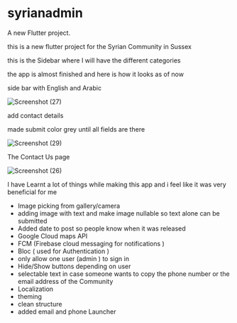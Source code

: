 # syrianadmin

A new Flutter project.

this is a new flutter project for the Syrian Community in Sussex 

this is the Sidebar where I will have the different categories 


the app is almost finished and here is how it looks as of now 

side bar with English and Arabic 

![Screenshot (27)](https://github.com/Amjadyabroudi128/syriancommunity/assets/61939508/6e02b8b3-95e6-4392-b0ff-868e631da7c9)

add contact details 

made submit color grey until all fields are there 

![Screenshot (29)](https://github.com/Amjadyabroudi128/syriancommunity/assets/61939508/dc3aa9a6-dc43-4673-9e89-872209431c80)



The Contact Us page 


![Screenshot (26)](https://github.com/Amjadyabroudi128/syriancommunity/assets/61939508/79cd72f9-b711-4796-881e-65d5736689b7)


I have Learnt a lot of things while making this app and i feel like it was very beneficial for me 
* Image picking from gallery/camera
* adding image with text and make image nullable so text alone can be submitted
* Added date to post so people know when it was released
* Google Cloud maps API
* FCM (Firebase cloud messaging for notifications )
* Bloc ( used for Authentication )
* only allow one user (admin ) to sign in
* Hide/Show buttons depending on user
* selectable text in case someone wants to copy the phone number or the email address of the Community
* Localization
* theming
* clean structure
* added email and phone Launcher 
